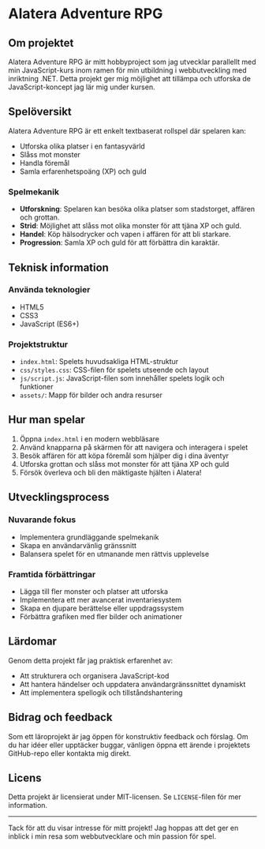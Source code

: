 # Alatera Adventure RPG

## Om projektet
Alatera Adventure RPG är mitt hobbyproject som jag utvecklar parallellt med min JavaScript-kurs inom ramen för min utbildning i webbutveckling med inriktning .NET. Detta projekt ger mig möjlighet att tillämpa och utforska de JavaScript-koncept jag lär mig under kursen.

## Spelöversikt
Alatera Adventure RPG är ett enkelt textbaserat rollspel där spelaren kan:
- Utforska olika platser i en fantasyvärld
- Slåss mot monster
- Handla föremål
- Samla erfarenhetspoäng (XP) och guld

### Spelmekanik
- **Utforskning**: Spelaren kan besöka olika platser som stadstorget, affären och grottan.
- **Strid**: Möjlighet att slåss mot olika monster för att tjäna XP och guld.
- **Handel**: Köp hälsodrycker och vapen i affären för att bli starkare.
- **Progression**: Samla XP och guld för att förbättra din karaktär.

## Teknisk information
### Använda teknologier
- HTML5
- CSS3
- JavaScript (ES6+)

### Projektstruktur
- `index.html`: Spelets huvudsakliga HTML-struktur
- `css/styles.css`: CSS-filen för spelets utseende och layout
- `js/script.js`: JavaScript-filen som innehåller spelets logik och funktioner
- `assets/`: Mapp för bilder och andra resurser

## Hur man spelar
1. Öppna `index.html` i en modern webbläsare
2. Använd knapparna på skärmen för att navigera och interagera i spelet
3. Besök affären för att köpa föremål som hjälper dig i dina äventyr
4. Utforska grottan och slåss mot monster för att tjäna XP och guld
5. Försök överleva och bli den mäktigaste hjälten i Alatera!

## Utvecklingsprocess
### Nuvarande fokus
- Implementera grundläggande spelmekanik
- Skapa en användarvänlig gränssnitt
- Balansera spelet för en utmanande men rättvis upplevelse

### Framtida förbättringar
- Lägga till fler monster och platser att utforska
- Implementera ett mer avancerat inventariesystem
- Skapa en djupare berättelse eller uppdragssystem
- Förbättra grafiken med fler bilder och animationer

## Lärdomar
Genom detta projekt får jag praktisk erfarenhet av:
- Att strukturera och organisera JavaScript-kod
- Att hantera händelser och uppdatera användargränssnittet dynamiskt
- Att implementera spellogik och tillståndshantering

## Bidrag och feedback
Som ett läroprojekt är jag öppen för konstruktiv feedback och förslag. Om du har idéer eller upptäcker buggar, vänligen öppna ett ärende i projektets GitHub-repo eller kontakta mig direkt.

## Licens
Detta projekt är licensierat under MIT-licensen. Se `LICENSE`-filen för mer information.

---

Tack för att du visar intresse för mitt projekt! Jag hoppas att det ger en inblick i min resa som webbutvecklare och min passion för spel.
